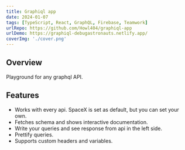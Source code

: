 ```yaml
---
title: Graphiql app
date: 2024-01-07
tags: [TypeScript, React, GraphQL, Firebase, Teamwork]
urlRepo: https://github.com/Howl404/graphiql-app
urlDemo: https://graphiql-debugastronauts.netlify.app/
coverImg: './cover.png'
---
```


## Overview

Playground for any graphql API.

## Features

- Works with every api. SpaceX is set as default, but you can set your own.
- Fetches schema and shows interactive documentation.
- Write your queries and see response from api in the left side.
- Prettify queries.
- Supports custom headers and variables.
